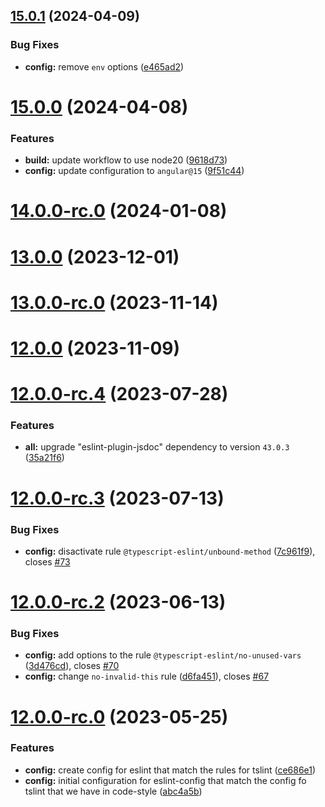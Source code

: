 ## [15.0.1](https://github.com/NationalBankBelgium/eslint-config/compare/15.0.0...15.0.1) (2024-04-09)


### Bug Fixes

* **config:** remove `env` options ([e465ad2](https://github.com/NationalBankBelgium/eslint-config/commit/e465ad20f2de2243d51f1999e45aff63660cd286))



# [15.0.0](https://github.com/NationalBankBelgium/eslint-config/compare/14.0.0-rc.0...15.0.0) (2024-04-08)


### Features

* **build:** update workflow to use node20 ([9618d73](https://github.com/NationalBankBelgium/eslint-config/commit/9618d73ece8f64957b631dd7ef7c30a9ff46862d))
* **config:** update configuration to `angular@15` ([9f51c44](https://github.com/NationalBankBelgium/eslint-config/commit/9f51c442d0367087d988d0157547b89a0c772162))



# [14.0.0-rc.0](https://github.com/NationalBankBelgium/eslint-config/compare/13.0.0...14.0.0-rc.0) (2024-01-08)



# [13.0.0](https://github.com/NationalBankBelgium/eslint-config/compare/13.0.0-rc.0...13.0.0) (2023-12-01)



# [13.0.0-rc.0](https://github.com/NationalBankBelgium/eslint-config/compare/12.0.0...13.0.0-rc.0) (2023-11-14)



# [12.0.0](https://github.com/NationalBankBelgium/eslint-config/compare/12.0.0-rc.4...12.0.0) (2023-11-09)



# [12.0.0-rc.4](https://github.com/NationalBankBelgium/eslint-config/compare/12.0.0-rc.3...12.0.0-rc.4) (2023-07-28)


### Features

* **all:** upgrade "eslint-plugin-jsdoc" dependency to version `43.0.3` ([35a21f6](https://github.com/NationalBankBelgium/eslint-config/commit/35a21f68d64b5f94d06c15ad35d86e14fcaed136))



# [12.0.0-rc.3](https://github.com/NationalBankBelgium/eslint-config/compare/12.0.0-rc.2...12.0.0-rc.3) (2023-07-13)


### Bug Fixes

* **config:** disactivate rule `@typescript-eslint/unbound-method` ([7c961f9](https://github.com/NationalBankBelgium/eslint-config/commit/7c961f9d74086da7096c3b4a6eeab81a7e8f1de5)), closes [#73](https://github.com/NationalBankBelgium/eslint-config/issues/73)



# [12.0.0-rc.2](https://github.com/NationalBankBelgium/eslint-config/compare/12.0.0-rc.0...12.0.0-rc.2) (2023-06-13)


### Bug Fixes

* **config:** add options to the rule `@typescript-eslint/no-unused-vars` ([3d476cd](https://github.com/NationalBankBelgium/eslint-config/commit/3d476cd4b392b023610407cd2beed5977b9424c8)), closes [#70](https://github.com/NationalBankBelgium/eslint-config/issues/70)
* **config:** change `no-invalid-this` rule ([d6fa451](https://github.com/NationalBankBelgium/eslint-config/commit/d6fa4510071eb40c0a449af8f4b3c3213e707476)), closes [#67](https://github.com/NationalBankBelgium/eslint-config/issues/67)



# [12.0.0-rc.0](https://github.com/NationalBankBelgium/eslint-config/compare/ce686e12cc068fabe7543fddf5268bcf4282b141...12.0.0-rc.0) (2023-05-25)


### Features

* **config:** create config for eslint that match the rules for tslint ([ce686e1](https://github.com/NationalBankBelgium/eslint-config/commit/ce686e12cc068fabe7543fddf5268bcf4282b141))
* **config:** initial configuration for eslint-config that match the config fo tslint that we have in code-style ([abc4a5b](https://github.com/NationalBankBelgium/eslint-config/commit/abc4a5bfc971196535e4681b731542fbb946330e))



